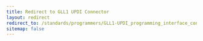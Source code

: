 ```yaml
---
title: Redirect to GLL1 UPDI Connector
layout: redirect
redirect_to: /standards/programmers/GLL1-UPDI_programming_interface_connector.md
sitemap: false
---
```

